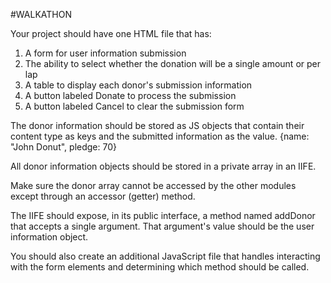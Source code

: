 #WALKATHON

Your project should have one HTML file that has:

1. A form for user information submission
1. The ability to select whether the donation will be a single amount or per lap
1. A table to display each donor's submission information
1. A button labeled Donate to process the submission
1. A button labeled Cancel to clear the submission form

The donor information should be stored as JS objects that contain their content type as keys and the submitted information as the value. {name: "John Donut", pledge: 70}

All donor information objects should be stored in a private array in an IIFE.

Make sure the donor array cannot be accessed by the other modules except through an accessor (getter) method.

The IIFE should expose, in its public interface, a method named addDonor that accepts a single argument. That argument's value should be the user information object.

You should also create an additional JavaScript file that handles interacting with the form elements and determining which method should be called.


